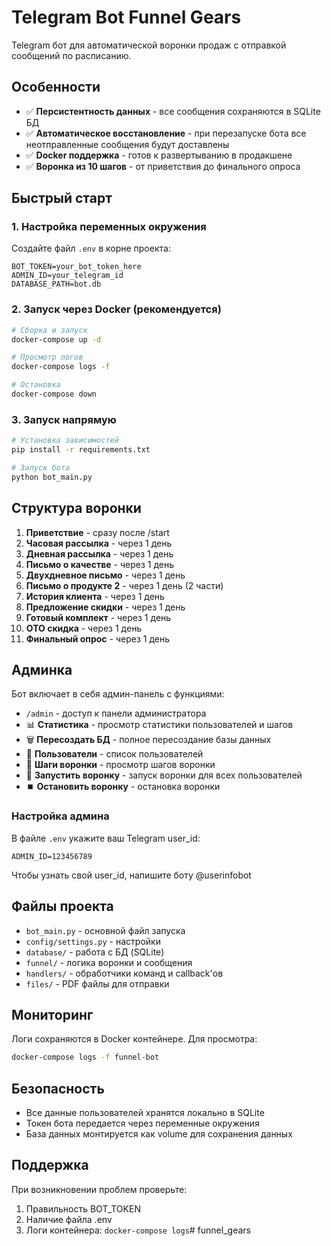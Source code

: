 # Telegram Bot Funnel Gears

Telegram бот для автоматической воронки продаж с отправкой сообщений по расписанию.

## Особенности

- ✅ **Персистентность данных** - все сообщения сохраняются в SQLite БД
- ✅ **Автоматическое восстановление** - при перезапуске бота все неотправленные сообщения будут доставлены
- ✅ **Docker поддержка** - готов к развертыванию в продакшене
- ✅ **Воронка из 10 шагов** - от приветствия до финального опроса

## Быстрый старт

### 1. Настройка переменных окружения

Создайте файл `.env` в корне проекта:

```env
BOT_TOKEN=your_bot_token_here
ADMIN_ID=your_telegram_id
DATABASE_PATH=bot.db
```

### 2. Запуск через Docker (рекомендуется)

```bash
# Сборка и запуск
docker-compose up -d

# Просмотр логов
docker-compose logs -f

# Остановка
docker-compose down
```

### 3. Запуск напрямую

```bash
# Установка зависимостей
pip install -r requirements.txt

# Запуск бота
python bot_main.py
```

## Структура воронки

1. **Приветствие** - сразу после /start
2. **Часовая рассылка** - через 1 день
3. **Дневная рассылка** - через 1 день
4. **Письмо о качестве** - через 1 день
5. **Двухдневное письмо** - через 1 день
6. **Письмо о продукте 2** - через 1 день (2 части)
7. **История клиента** - через 1 день
8. **Предложение скидки** - через 1 день
9. **Готовый комплект** - через 1 день
10. **OTO скидка** - через 1 день
11. **Финальный опрос** - через 1 день

## Админка

Бот включает в себя админ-панель с функциями:

- `/admin` - доступ к панели администратора
- 📊 **Статистика** - просмотр статистики пользователей и шагов
- 🗑️ **Пересоздать БД** - полное пересоздание базы данных
- 👥 **Пользователи** - список пользователей
- 📝 **Шаги воронки** - просмотр шагов воронки
- 🚀 **Запустить воронку** - запуск воронки для всех пользователей
- ⏹️ **Остановить воронку** - остановка воронки

### Настройка админа

В файле `.env` укажите ваш Telegram user_id:

```env
ADMIN_ID=123456789
```

Чтобы узнать свой user_id, напишите боту @userinfobot

## Файлы проекта

- `bot_main.py` - основной файл запуска
- `config/settings.py` - настройки
- `database/` - работа с БД (SQLite)
- `funnel/` - логика воронки и сообщения
- `handlers/` - обработчики команд и callback'ов
- `files/` - PDF файлы для отправки

## Мониторинг

Логи сохраняются в Docker контейнере. Для просмотра:

```bash
docker-compose logs -f funnel-bot
```

## Безопасность

- Все данные пользователей хранятся локально в SQLite
- Токен бота передается через переменные окружения
- База данных монтируется как volume для сохранения данных

## Поддержка

При возникновении проблем проверьте:
1. Правильность BOT_TOKEN
2. Наличие файла .env
3. Логи контейнера: `docker-compose logs`#   f u n n e l _ g e a r s 
 
 
